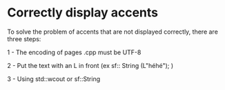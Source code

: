 # Correctly display accents

To solve the problem of accents that are not displayed correctly, there are three steps:

1 - The encoding of pages .cpp must be UTF-8

2 - Put the text with an L in front (ex sf:: String (L"héhé"); )

3 - Using std::wcout or sf::String